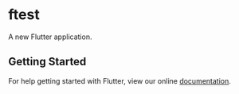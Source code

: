 # ftest

A new Flutter application.

## Getting Started

For help getting started with Flutter, view our online
[documentation](https://flutter.io/).
